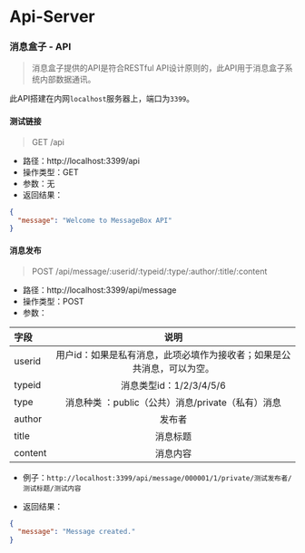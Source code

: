 # Api-Server
### 消息盒子 - API

> 消息盒子提供的API是符合RESTful API设计原则的，此API用于消息盒子系统内部数据通讯。

此API搭建在内网`localhost`服务器上，端口为`3399`。

#### 测试链接

> GET /api

* 路径：http://localhost:3399/api
* 操作类型：GET
* 参数：无
* 返回结果：

```json
{
  "message": "Welcome to MessageBox API"
}
```

#### 消息发布

> POST /api/message/:userid/:typeid/:type/:author/:title/:content

* 路径：http://localhost:3399/api/message
* 操作类型：POST
* 参数：

| 字段       |    说明   |
| :-------- | :--------:|
| userid| 用户id：如果是私有消息，此项必填作为接收者；如果是公共消息，可以为空。 |
| typeid| 消息类型id：1/2/3/4/5/6 |
| type  | 消息种类  ：public（公共）消息/private（私有）消息 |
| author| 发布者 |
| title | 消息标题 |
| content | 消息内容 |

* 例子：`http://localhost:3399/api/message/000001/1/private/测试发布者/测试标题/测试内容`

* 返回结果：

```json
{
  "message": "Message created."
}
```
